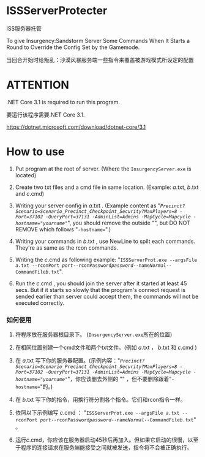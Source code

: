 # ISSServerProtecter
ISS服务器托管

To give Insurgency:Sandstorm Server Some Commands When It Starts a Round to Override the Config Set by the Gamemode.

当回合开始时给叛乱：沙漠风暴服务端一些指令来覆盖被游戏模式所设定的配置



# ATTENTION
.NET Core 3.1 is required to run this program.

要运行该程序需要.NET Core 3.1.

https://dotnet.microsoft.com/download/dotnet-core/3.1



# How to use
1. Put program at the root of server. (Where the `InsurgencyServer.exe` is located)

2. Create two txt files and a cmd file in same location. (Example: *a*.txt, *b*.txt and *c*.cmd)

3. Writing your server config in  *a*.txt . (Example content as "*`Precinct?Scenario=Scenario_Precinct_Checkpoint_Security?MaxPlayers=8 -Port=37102 -QueryPort=37131 -AdminList=Admins -MapCycle=Mapcycle -hostname="yourname"`*", you should remove the outside "", but DO NOT REMOVE which follows "`-hostname=`".)

4. Writing your commands in  *b*.txt , use NewLine to spilt each commands. They're as same as the rcon commands.

5. Writing the  *c*.cmd  as following example: "`ISSServerProt.exe --argsFile `*`a`*`.txt --rconPort `*`port`*` --rconPassword `*`password`*` --name `*`Normal`*` --CommandFile `*`b`*`.txt`".

6. Run the  *c*.cmd , you should join the server after it started at least 45 secs. But if it starts so slowly that the program's connect request is sended earlier than server could accept them, the commands will not be executed correctly.


### 如何使用
1. 将程序放在服务器根目录下。 (`InsurgencyServer.exe`所在的位置)

2. 在相同位置创建一个cmd文件和两个txt文件。(例如 *a*.txt ， *b*.txt 和 *c*.cmd )

3. 在 *a*.txt 写下你的服务器配置。(示例内容："*`Precinct?Scenario=Scenario_Precinct_Checkpoint_Security?MaxPlayers=8 -Port=37102 -QueryPort=37131 -AdminList=Admins -MapCycle=Mapcycle -hostname="yourname"`*"，你应该删去外侧的 "" ，但不要删除跟着"`-hostname=`"的。)

4. 在 *b*.txt 写下你的指令，用换行符分割各个指令。它们和rcon指令一样。

5. 依照以下示例编写 *c*.cmd ： "`ISSServerProt.exe --argsFile `*`a`*`.txt --rconPort `*`port`*` --rconPassword `*`password`*` --name `*`Normal`*` --CommandFile `*`b`*`.txt`" 。

6. 运行*c*.cmd，你应该在服务器启动45秒后再加入。但如果它启动的很慢，以至于程序的连接请求在服务端能接受之间就被发送，指令将不会被正确执行。
